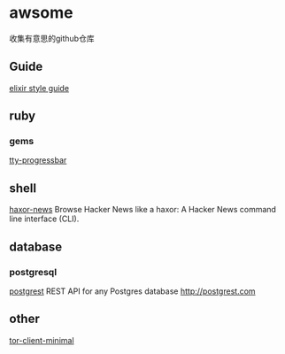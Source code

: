 # awsome
收集有意思的github仓库

## Guide

[elixir style guide](https://github.com/niftyn8/elixir_style_guide)

## ruby

### gems

[tty-progressbar](https://github.com/piotrmurach/tty-progressbar)

## shell

[haxor-news](https://github.com/donnemartin/haxor-news) Browse Hacker News like a haxor: A Hacker News command line interface (CLI).

## database

### postgresql

[postgrest](https://github.com/begriffs/postgrest) REST API for any Postgres database http://postgrest.com
## other

[tor-client-minimal](https://github.com/derekhe/tor-client-minimal?utm_source=rss&utm_medium=rss)
